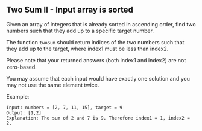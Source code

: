 ## Two Sum II - Input array is sorted

Given an array of integers that is already sorted in ascending order, find two numbers such that they add up to a specific target number.

The function `twoSum` should return indices of the two numbers such that they add up to the target, where index1 must be less than index2.

Please note that your returned answers (both index1 and index2) are not zero-based.

You may assume that each input would have exactly one solution and you may not use the same element twice.

Example:

```
Input: numbers = [2, 7, 11, 15], target = 9
Output: [1,2]
Explanation: The sum of 2 and 7 is 9. Therefore index1 = 1, index2 = 2.
```
